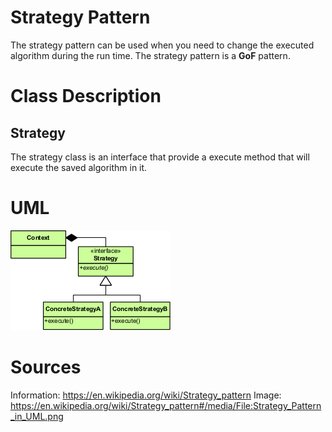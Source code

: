 # Strategy Pattern

The strategy pattern can be used when you need to change the executed algorithm 
during the run time. The strategy pattern is a **GoF** pattern.

# Class Description

## Strategy

The strategy class is an interface that provide a execute method that will execute
the saved algorithm in it.

# UML

![UML](../../../../../resource/Strategy_UML.png)

# Sources

Information: https://en.wikipedia.org/wiki/Strategy_pattern
Image: https://en.wikipedia.org/wiki/Strategy_pattern#/media/File:Strategy_Pattern_in_UML.png 